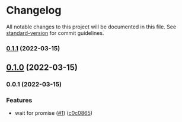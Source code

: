 # Changelog

All notable changes to this project will be documented in this file. See [standard-version](https://github.com/conventional-changelog/standard-version) for commit guidelines.

### [0.1.1](https://github.com/unjs/perfect-debounce/compare/v0.1.0...v0.1.1) (2022-03-15)

## [0.1.0](https://github.com/unjs/perfect-debounce/compare/v0.0.1...v0.1.0) (2022-03-15)

### 0.0.1 (2022-03-15)


### Features

* wait for promise ([#1](https://github.com/unjs/perfect-debounce/issues/1)) ([c0c0865](https://github.com/unjs/perfect-debounce/commit/c0c08658bd26392de78ce8e6e87ecf5a37b0f43e))
